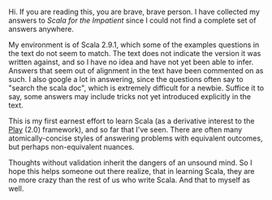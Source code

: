Hi. If you are reading this, you are brave, brave person. I have collected my answers to _Scala for the Impatient_
since I could not find a complete set of answers anywhere.

My environment is of Scala 2.9.1, which some of the examples questions in the text do not seem to match. The text does
not indicate the version it was written against, and so I have no idea and have not yet been able to infer. Answers that
seem out of alignment in the text have been commented on as such. I also google a lot in answering, since the questions
often say to "search the scala doc", which is extremely difficult for a newbie. Suffice it to say, some answers may
include tricks not yet introduced explicitly in the text.

This is my first earnest effort to learn Scala (as a derivative interest to the
<a href="https://github.com/playframework/play">Play</a> (2.0) framework), and so far that I've seen. There are often
many atomically-concise styles of answering problems with equivalent outcomes, but perhaps non-equivalent nuances.

Thoughts without validation inherit the dangers of an unsound mind. So I hope this helps someone out there realize, that
in learning Scala, they are no more crazy than the rest of us who write Scala. And that to myself as well.